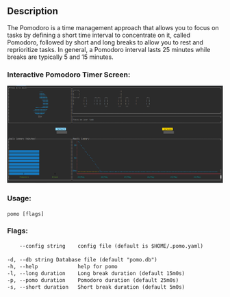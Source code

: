 ## Description
The Pomodoro is a time management approach that allows you to focus
on tasks by defining a short time interval to concentrate on it, called
Pomodoro, followed by short and long breaks to allow you to rest and
reprioritize tasks. In general, a Pomodoro interval lasts 25 minutes while
breaks are typically 5 and 15 minutes.

### Interactive Pomodoro Timer Screen:

![Pomodoro Screen](https://github.com/karapetianash/pomodoro-cli/blob/main/pomoFinalScreen.PNG "Pomodoro Screen")

### Usage:
`pomo [flags]`

### Flags:

        --config string    config file (default is $HOME/.pomo.yaml)

    -d, --db string Database file (default "pomo.db")
    -h, --help             help for pomo
    -l, --long duration    Long break duration (default 15m0s)
    -p, --pomo duration    Pomodoro duration (default 25m0s)
    -s, --short duration   Short break duration (default 5m0s)
